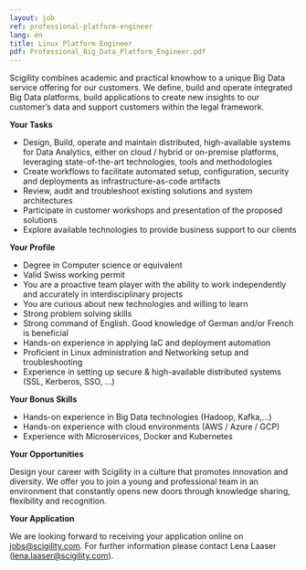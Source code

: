 ```yaml
---
layout: job
ref: professional-platform-engineer
lang: en
title: Linux Platform Engineer
pdf: Professional_Big_Data_Platform_Engineer.pdf
---
```


Scigility combines academic and practical knowhow to a unique Big Data service offering for our customers. We define, build and operate integrated Big Data platforms, build applications to create new insights to our customer’s data and support customers within the legal framework.

**Your Tasks**

* Design, Build, operate and maintain distributed, high-available systems for Data Analytics, either on cloud / hybrid or on-premise platforms, leveraging state-of-the-art technologies, tools and methodologies
* Create workflows to facilitate automated setup, configuration, security and deployments as infrastructure-as-code artifacts
* Review, audit and troubleshoot existing solutions and system architectures
* Participate in customer workshops and presentation of the proposed solutions
* Explore available technologies to provide business support to our clients

**Your Profile**

* Degree in Computer science or equivalent
* Valid Swiss working permit
* You are a proactive team player with the ability to work independently and accurately in interdisciplinary projects
* You are curious about new technologies and willing to learn
* Strong problem solving skills
* Strong command of English. Good knowledge of German and/or French is beneficial
* Hands-on experience in applying IaC and deployment automation
* Proficient in Linux administration and Networking setup and troubleshooting
* Experience in setting up secure & high-available distributed systems (SSL, Kerberos, SSO, ...)

**Your Bonus Skills**

* Hands-on experience in Big Data technologies (Hadoop, Kafka,...)
* Hands-on experience with cloud environments (AWS / Azure / GCP)
* Experience with Microservices, Docker and Kubernetes

**Your Opportunities**

Design your career with Scigility in a culture that promotes innovation and diversity. We offer you to join a young and professional team in an environment that constantly opens new doors through knowledge sharing, flexibility and recognition.

**Your Application**

We are looking forward to receiving your application online on jobs@scigility.com. For further information please contact Lena Laaser (lena.laaser@scigility.com).
